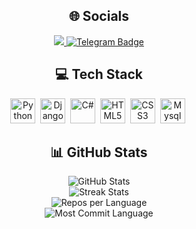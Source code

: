 <!-- 🌐 Socials -->
<h2 align="center">🌐 Socials</h2>
<p align="center">
   <a href="https://www.instagram.com/bozhidar00_/?hl=ru" target="_blank">
     <img src="https://img.shields.io/badge/Instagram-E4405F?style=for-the-badge&logo=instagram&logoColor=white"/>
   </a>
   <a href="https://t.me/whydecember" target="_blank">
     <img src="https://img.shields.io/badge/Telegram-blue?style=for-the-badge&logo=telegram&logoColor=white" alt="Telegram Badge"/>
   </a>
</p>

<!-- 💻 Tech Stack -->
<h2 align="center">💻 Tech Stack</h2>
<div align="center">
   <img src="https://img.shields.io/badge/python-3670A0?style=for-the-badge&logo=python&logoColor=ffdd54" height="40" alt="Python" title="Python"/>&nbsp;
   <img src="https://img.shields.io/badge/Django-092E20?style=for-the-badge&logo=django&logoColor=green" height="40" alt="Django" title="Django"/>&nbsp;
   <img src="https://img.shields.io/badge/C Sharp-239120?logo=csharp&logoColor=white&style=for-the-badge" height="40" alt="C#" title="C#"/>&nbsp;
   <img src="https://img.shields.io/badge/HTML5-E34F26?logo=html5&logoColor=white&style=for-the-badge" height="40" alt="HTML5" title="HTML5"/>&nbsp;
   <img src="https://img.shields.io/badge/CSS3-1572B6?logo=css3&logoColor=white&style=for-the-badge" height="40" alt="CSS3" title="CSS3"/>&nbsp;
   <img src="https://img.shields.io/badge/-MySQL-4479A1?style=flat-square&logo=mysql&labelColor=4479A1&logoColor=FFF" height="40" alt="Mysql" title="Mysql"/>&nbsp;
   
</div>

<!-- 📊 GitHub Stats -->
<h2 align="center">📊 GitHub Stats</h2>
<p align="center">
   <img src="https://github-readme-stats.vercel.app/api?username=December00&theme=dark&hide_border=false&include_all_commits=false&count_private=false" alt="GitHub Stats"/><br/>
   <img src="https://github-readme-streak-stats.herokuapp.com/?user=December00&theme=dark&hide_border=false" alt="Streak Stats"/><br/>
   <img src="https://github-profile-summary-cards.vercel.app/api/cards/repos-per-language?username=December00&theme=dark" alt="Repos per Language"/><br/>
   <img src="https://github-profile-summary-cards.vercel.app/api/cards/most-commit-language?username=December00&theme=dark" alt="Most Commit Language"/>
</p>
